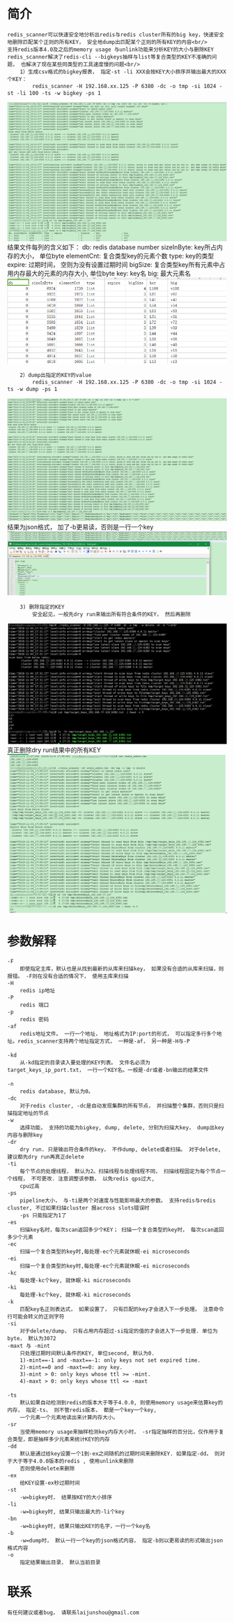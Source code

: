 # 简介
    redis_scanner可以快速安全地分析出redis与redis cluster所有的big key，快速安全地删除匹配某个正则的所有KEY， 安全地dump出匹配某个正则的所有KEY的内容<br/>
	支持redis版本4.0及之后的memory usage 与unlink功能来分析KEY的大小与删除KEY
    redis_scanner解决了redis-cli --bigkeys抽样与list等复合类型的KEY不准确的问题， 也解决了现在某些同类型的工具速度慢的问题<br/>
        1）生成csv格式的bigkey报表， 指定-st -li XXX会按KEY大小排序并输出最大的XXX个KEY：
            redis_scanner -H 192.168.xx.125 -P 6380 -dc -o tmp -si 1024 -st -li 100 -ts -w bigkey -ps 1
![bigkey](https://github.com/GoDannyLai/redis_scanner/raw/master/misc/img/bigkey.png)
			结果文件每列的含义如下：
				db: redis database number
				sizeInByte: key所占内存的大小， 单位byte
				elementCnt: 复合类型key的元素个数
				type: key的类型
				expire: 过期时间， 空则为没有设置过期时间
				bigSize: 复合类型key所有元素中占用内存最大的元素的内存大小, 单位byte
				key: key名
				big: 最大元素名
![bigkey](https://github.com/GoDannyLai/redis_scanner/raw/master/misc/img/bigkeys_csv.png)

        2）dump出指定的KEY的value
        	redis_scanner -H 192.168.xx.125 -P 6380 -dc -o tmp -si 1024 -ts -w dump -ps 1
![bigkey](https://github.com/GoDannyLai/redis_scanner/raw/master/misc/img/dumpkey.png)
			结果为json格式， 加了-b更易读，否则是一行一个key
![bigkey](https://github.com/GoDannyLai/redis_scanner/raw/master/misc/img/dumpkey_json.png)			
           
        3) 删除指定的KEY
            安全起见，一般先dry run来输出所有符合条件的KEY， 然后再删除
![bigkey](https://github.com/GoDannyLai/redis_scanner/raw/master/misc/img/delete_dryrun.png)	
			真正删除dry run结果中的所有KEY
![bigkey](https://github.com/GoDannyLai/redis_scanner/raw/master/misc/img/delete.png)


# 参数解释
	-F 
		即使指定主库，默认也是从找到最新的从库来扫描key， 如果没有合适的从库来扫描，则报错。 -F则在没有合适的情况下， 使用主库来扫描
	-H
		redis ip地址
	-P 
		redis 端口
	-p 
		redis 密码
	-af
		redis地址文件。 一行一个地址， 地址格式为IP:port的形式， 可以指定多行多个地址。redis_scanner支持两个地址指定方式， 一种是-af， 另一种是-H与-P
	
	-kd
		从-kd指定的目录读入要处理的KEY列表。 文件名必须为target_keys_ip_port.txt， 一行一个KEY名。一般是-dr或者-bn输出的结果文件
	
	-n 
		redis database, 默认为0。
	-dc 
		对于redis cluster, -dc是自动发现集群的所有节点， 并扫描整个集群，否则只是扫描指定地址的节点
	-w 
		选择功能， 支持的功能为bigkey, dump, delete, 分别为扫描大key， dump出key内容与删除key
	-dr 
		dry run. 只是输出符合条件的key， 不作dump, delete或者扫描。 对于delete, 建议都先dry run再真正delete
	-ti 
		每个节点的处理线程， 默认为2。扫描线程与处理线程不同， 扫描线程固定为每个节点一个线程， 不可更改. 注意调整该参数， 以免redis qps过大,
		cpu过高
	-ps 
		pipeline大小， 与-ti是两个对速度与性能影响最大的参数。 支持redis与redis cluster, 不过如果扫描cluster 报across slots错误时
		-ps 只能指定为1了
	-es 
		扫描key名时，每次scan返回多少个KEY； 扫描一个复合类型的key时， 每次scan返回多少个元素
	-ec 
		扫描一个复合类型的key时,每处理-ec个元素就休眠-ei microseconds
	-ei 
		扫描一个复合类型的key时,每处理-ec个元素就休眠-ei microseconds
	-kc
		每处理-kc个key, 就休眠-ki microseconds
	-ki 
		每处理-kc个key, 就休眠-ki microseconds
	-k
		匹配key名正则表达式， 如果设置了， 只有匹配的key才会进入下一步处理。 注意命令行可能会转义的正则字符
	-si
		对于delete/dump， 只有占用内存超过-si指定的值的才会进入下一步处理. 单位为byte， 默认为3072
	-maxt 与 -mint
   		只处理过期时间默认条件的KEY, 单位second, 默认为0.
   		1)-mint==-1 and -maxt==-1: only keys not set expired time.
   		2)-mint==0 and -maxt==0: any key.
   		3)-mint > 0: only keys whose ttl >= -mint. 
   		4)-maxt > 0: only keys whose ttl <= -maxt

	-ts 
		默认如果自动检测到redis的版本大于等于4.0.0, 则使用memory usage来估算key的内存， 指定-ts， 则不管redis版本， 都是一个key一个key, 
		一个元素一个元素地读出来计算内存大小。
	-sr
		当使用memory usage来抽样检测key内存大小时， -sr指定抽样的百分比，仅作用于复合类型，即是抽样多少元素来统计KEY的内存
	-dd 
		默认是通过给key设置一个1到-ex之间随机的过期时间来删除KEY. 如果指定-dd， 则对于大于等于4.0.0版本的redis , 使用unlink来删除
		否则使用delete来删除
	-ex
		给KEY设置-ex秒过期时间
	-st
		-w=bigkey时， 结果按KEY的大小排序
	-li
		-w=bigkey时, 结果只输出最大的-li个key
	-bn
		-w=bigkey时, 结果只输出KEY的名字，一行一个key名
	-b 
		-w=dump时， 默认一行一个key的json格式内容， 指定-b则以更易读的形式输出json格式内容
	-o
		指定结果输出目录， 默认当前目录
	
# 联系
	有任何建议或者bug， 请联系laijunshou@gmail.com	   
